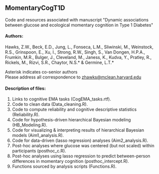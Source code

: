 ## MomentaryCogT1D
Code and resources associated with manuscript "Dynamic associations between glucose and ecological momentary cognition in Type 1 Diabetes" 

#### Authors:  

Hawks, Z.W., Beck, E.D., Jung, L., Fonseca, L.M., Sliwinski, M., Weinstock, R.S., Grinspoon, E., Xu, I., Strong, R.W., Singh, S., Van Dongen, H.P.A., Frumkin, M.R., Bulger, J., Cleveland, M., Janess, K., Kudva, Y., Pratley, R., Rickels, M., Rizvi, S.R., Chaytor, N.S.* & Germine, L.T.*  

Asterisk indicates co-senior authors  
Please address all correspondence to zhawks@mclean.harvard.edu

#### Description of files:

1. Links to cognitive EMA tasks (CogEMA_tasks.rtf).  
2. Code to clean data (Data_cleaning.R).  
3. Code to compute reliability and cognitive descriptive statistics (Reliability.R).  
4. Code for hypothesis-driven hierarchical Bayesian modeling (HB_Modeling.R).  
5. Code for visualizing & interpreting results of hierarchical Bayesian models (Aim1_analysis.R).
6. Code for data-driven (lasso regression) analyses (Aim2_analysis.R).
7. Post-hoc analyses where glucose was centered (but not scaled) within participants (posthoc_c.R). 
8. Post-hoc analyses using lasso regression to predict between-person differences in momentary cognition (posthoc_intercept.R).  
9. Functions sourced by analysis scripts (Functions.R).  


